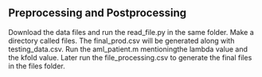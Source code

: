 ## Preprocessing and Postprocessing
Download the data files and run the read_file.py in the same folder. Make a directory called files. The final_prod.csv will be generated along with testing_data.csv. Run the aml_patient.m mentioningthe lambda value and the kfold value.
Later run the file_processing.csv to generate the final files in the files folder. 
